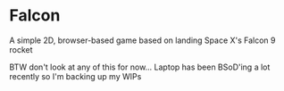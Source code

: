 # Falcon
A simple 2D, browser-based game based on landing Space X's Falcon 9 rocket

BTW don't look at any of this for now... Laptop has been BSoD'ing a lot recently so I'm backing up my WIPs
